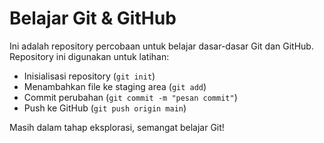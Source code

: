 # Belajar Git & GitHub  

Ini adalah repository percobaan untuk belajar dasar-dasar Git dan GitHub. Repository ini digunakan untuk latihan:  
- Inisialisasi repository (`git init`)  
- Menambahkan file ke staging area (`git add`)  
- Commit perubahan (`git commit -m "pesan commit"`)  
- Push ke GitHub (`git push origin main`)  


Masih dalam tahap eksplorasi, semangat belajar Git!  
